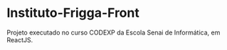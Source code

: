 # Instituto-Frigga-Front
Projeto executado no curso CODEXP da Escola Senai de Informática, em ReactJS. 
